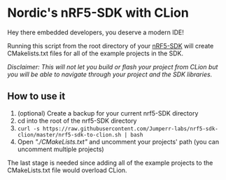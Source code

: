 # Nordic's nRF5-SDK with CLion
Hey there embedded developers, you deserve a modern IDE!

Running this script from the root directory of your [nRF5-SDK](https://www.nordicsemi.com/eng/Products/Bluetooth-low-energy/nRF5-SDK) will create CMakelists.txt files for all of the example projects in the SDK.

_Disclaimer: This will not let you build or flash your project from CLion but you will be able to navigate through your project and the SDK libraries._

## How to use it
1. (optional) Create a backup for your current nrf5-SDK directory
2. cd into the root of the nrf5-SDK directory
3. `curl -s https://raw.githubusercontent.com/Jumperr-labs/nrf5-sdk-clion/master/nrf5-sdk-to-clion.sh | bash`
4. Open _"./CMakeLists.txt"_ and uncomment your projects' path (you can uncomment multiple projects)

The last stage is needed since adding all of the example projects to the CMakeLists.txt file would overload CLion.
